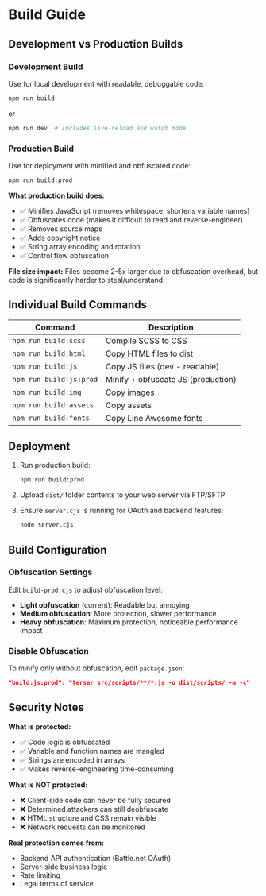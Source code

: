 # Build Guide

## Development vs Production Builds

### Development Build
Use for local development with readable, debuggable code:
```bash
npm run build
```
or
```bash
npm run dev  # Includes live-reload and watch mode
```

### Production Build
Use for deployment with minified and obfuscated code:
```bash
npm run build:prod
```

**What production build does:**
- ✅ Minifies JavaScript (removes whitespace, shortens variable names)
- ✅ Obfuscates code (makes it difficult to read and reverse-engineer)
- ✅ Removes source maps
- ✅ Adds copyright notice
- ✅ String array encoding and rotation
- ✅ Control flow obfuscation

**File size impact:**
Files become 2-5x larger due to obfuscation overhead, but code is significantly harder to steal/understand.

## Individual Build Commands

| Command | Description |
|---------|-------------|
| `npm run build:scss` | Compile SCSS to CSS |
| `npm run build:html` | Copy HTML files to dist |
| `npm run build:js` | Copy JS files (dev - readable) |
| `npm run build:js:prod` | Minify + obfuscate JS (production) |
| `npm run build:img` | Copy images |
| `npm run build:assets` | Copy assets |
| `npm run build:fonts` | Copy Line Awesome fonts |

## Deployment

1. Run production build:
   ```bash
   npm run build:prod
   ```

2. Upload `dist/` folder contents to your web server via FTP/SFTP

3. Ensure `server.cjs` is running for OAuth and backend features:
   ```bash
   node server.cjs
   ```

## Build Configuration

### Obfuscation Settings
Edit `build-prod.cjs` to adjust obfuscation level:
- **Light obfuscation** (current): Readable but annoying
- **Medium obfuscation**: More protection, slower performance
- **Heavy obfuscation**: Maximum protection, noticeable performance impact

### Disable Obfuscation
To minify only without obfuscation, edit `package.json`:
```json
"build:js:prod": "terser src/scripts/**/*.js -o dist/scripts/ -m -c"
```

## Security Notes

**What is protected:**
- ✅ Code logic is obfuscated
- ✅ Variable and function names are mangled
- ✅ Strings are encoded in arrays
- ✅ Makes reverse-engineering time-consuming

**What is NOT protected:**
- ❌ Client-side code can never be fully secured
- ❌ Determined attackers can still deobfuscate
- ❌ HTML structure and CSS remain visible
- ❌ Network requests can be monitored

**Real protection comes from:**
- Backend API authentication (Battle.net OAuth)
- Server-side business logic
- Rate limiting
- Legal terms of service
